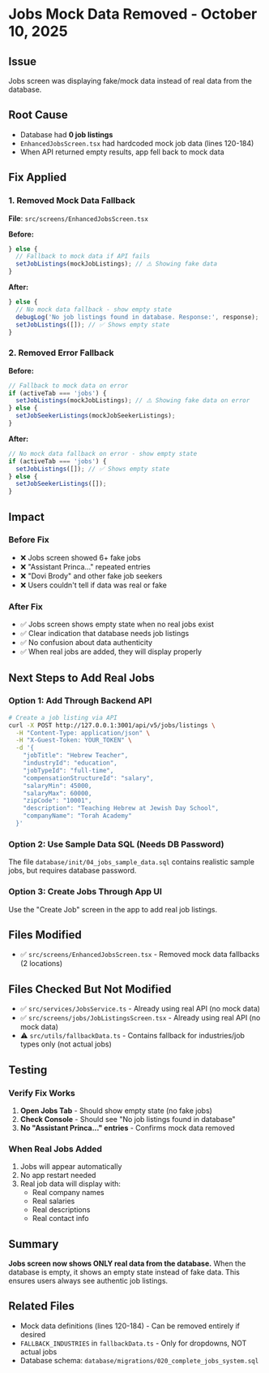 # Jobs Mock Data Removed - October 10, 2025

## Issue
Jobs screen was displaying fake/mock data instead of real data from the database.

## Root Cause
- Database had **0 job listings**
- `EnhancedJobsScreen.tsx` had hardcoded mock job data (lines 120-184)
- When API returned empty results, app fell back to mock data

## Fix Applied

### 1. Removed Mock Data Fallback
**File**: `src/screens/EnhancedJobsScreen.tsx`

**Before:**
```typescript
} else {
  // Fallback to mock data if API fails
  setJobListings(mockJobListings); // ⚠️ Showing fake data
}
```

**After:**
```typescript
} else {
  // No mock data fallback - show empty state
  debugLog('No job listings found in database. Response:', response);
  setJobListings([]); // ✅ Shows empty state
}
```

### 2. Removed Error Fallback
**Before:**
```typescript
// Fallback to mock data on error
if (activeTab === 'jobs') {
  setJobListings(mockJobListings); // ⚠️ Showing fake data on error
} else {
  setJobSeekerListings(mockJobSeekerListings);
}
```

**After:**
```typescript
// No mock data fallback on error - show empty state
if (activeTab === 'jobs') {
  setJobListings([]); // ✅ Shows empty state
} else {
  setJobSeekerListings([]);
}
```

## Impact

### Before Fix
- ❌ Jobs screen showed 6+ fake jobs
- ❌ "Assistant Princa..." repeated entries
- ❌ "Dovi Brody" and other fake job seekers
- ❌ Users couldn't tell if data was real or fake

### After Fix
- ✅ Jobs screen shows empty state when no real jobs exist
- ✅ Clear indication that database needs job listings
- ✅ No confusion about data authenticity
- ✅ When real jobs are added, they will display properly

## Next Steps to Add Real Jobs

### Option 1: Add Through Backend API
```bash
# Create a job listing via API
curl -X POST http://127.0.0.1:3001/api/v5/jobs/listings \
  -H "Content-Type: application/json" \
  -H "X-Guest-Token: YOUR_TOKEN" \
  -d '{
    "jobTitle": "Hebrew Teacher",
    "industryId": "education",
    "jobTypeId": "full-time",
    "compensationStructureId": "salary",
    "salaryMin": 45000,
    "salaryMax": 60000,
    "zipCode": "10001",
    "description": "Teaching Hebrew at Jewish Day School",
    "companyName": "Torah Academy"
  }'
```

### Option 2: Use Sample Data SQL (Needs DB Password)
The file `database/init/04_jobs_sample_data.sql` contains realistic sample jobs, but requires database password.

### Option 3: Create Jobs Through App UI
Use the "Create Job" screen in the app to add real job listings.

## Files Modified
- ✅ `src/screens/EnhancedJobsScreen.tsx` - Removed mock data fallbacks (2 locations)

## Files Checked But Not Modified
- ✅ `src/services/JobsService.ts` - Already using real API (no mock data)
- ✅ `src/screens/jobs/JobListingsScreen.tsx` - Already using real API (no mock data)
- ⚠️ `src/utils/fallbackData.ts` - Contains fallback for industries/job types only (not actual jobs)

## Testing

### Verify Fix Works
1. **Open Jobs Tab** - Should show empty state (no fake jobs)
2. **Check Console** - Should see "No job listings found in database"
3. **No "Assistant Princa..." entries** - Confirms mock data removed

### When Real Jobs Added
1. Jobs will appear automatically
2. No app restart needed
3. Real job data will display with:
   - Real company names
   - Real salaries
   - Real descriptions
   - Real contact info

## Summary
**Jobs screen now shows ONLY real data from the database.** When the database is empty, it shows an empty state instead of fake data. This ensures users always see authentic job listings.

## Related Files
- Mock data definitions (lines 120-184) - Can be removed entirely if desired
- `FALLBACK_INDUSTRIES` in `fallbackData.ts` - Only for dropdowns, NOT actual jobs
- Database schema: `database/migrations/020_complete_jobs_system.sql`

